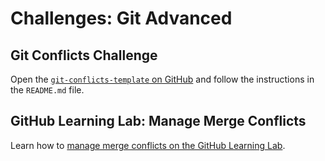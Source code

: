 # Challenges: Git Advanced

## Git Conflicts Challenge

Open the
[`git-conflicts-template` on GitHub](https://github.com/neuefische/web-git-conflicts-template#readme)
and follow the instructions in the `README.md` file.

## GitHub Learning Lab: Manage Merge Conflicts

Learn how to
[manage merge conflicts on the GitHub Learning Lab](https://lab.github.com/githubtraining/managing-merge-conflicts?overlay=register-box-overlay).
